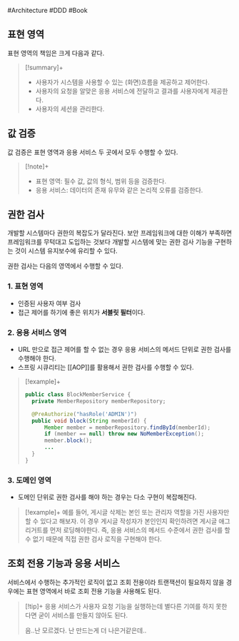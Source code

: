 #Architecture #DDD #Book

## 표현 영역
표현 영역의 책임은 크게 다음과 같다.

> [!summary]+ 
> + 사용자가 시스템을 사용할 수 있는 (화면)흐름을 제공하고 제어한다.
> + 사용자의 요청을 알맞은 응용 서비스에 전달하고 결과를 사용자에게 제공한다.
> + 사용자의 세션을 관리한다.

## 값 검증
값 검증은 표현 영역과 응용 서비스 두 곳에서 모두 수행할 수 있다.

> [!note]+ 
> + 표현 영역: 필수 값, 값의 형식, 범위 등을 검증한다.
> + 응용 서비스: 데이터의 존재 유무와 같은 논리적 오류를 검증한다.

## 권한 검사
개발할 시스템마다 권한의 복잡도가 달라진다. 보안 프레임워크에 대한 이해가 부족하면 프레임워크를 무턱대고 도입하는 것보다 개발할 시스템에 맞는 권한 검사 기능을 구현하는 것이 시스템 유지보수에 유리할 수 있다.

권한 검사는 다음의 영역에서 수행할 수 있다.

### 1. 표현 영역
- 인증된 사용자 여부 검사
- 접근 제어를 하기에 좋은 위치가 **서블릿 필터**이다.

### 2. 응용 서비스 영역
- URL 만으로 접근 제어를 할 수 없는 경우 응용 서비스의 메서드 단위로 권한 검사를 수행해야 한다.
- 스프링 시큐리티는 [[AOP]]를 활용해서 권한 검사를 수행할 수 있다.

> [!example]+ 
> ```java
> public class BlockMemberService {
> 	private MemberRepository memberRepository;
> 
> 	@PreAuthorize("hasRole('ADMIN')")
> 	public void block(String memberId) {
> 		Member member = memberRepository.findById(memberId);
> 		if (member == null) throw new NoMemberException();
> 		member.block();
> 		...
> 	}
> }
> ```

### 3. 도메인 영역
- 도메인 단위로 권한 검사를 해야 하는 경우는 다소 구현이 복잡해진다. 

> [!example]+ 
> 예를 들어, 게시글 삭제는 본인 또는 관리자 역할을 가진 사용자만 할 수 있다고 해보자. 이 경우 게시글 작성자가 본인인지 확인하려면 게시글 애그리거트를 먼저 로딩해야한다. 즉, 응용 서비스의 메서드 수준에서 권한 검사를 할 수 없기 때문에 직접 권한 검사 로직을 구현해야 한다.

## 조회 전용 기능과 응용 서비스
서비스에서 수행하는 추가적인 로직이 없고 조회 전용이라 트랜잭션이 필요하지 않을 경우에는 표현 영역에서 바로 조회 전용 기능을 사용해도 된다.

> [!tip]+ 
> 응용 서비스가 사용자 요청 기능을 실행하는데 별다른 기여를 하지 못한다면 굳이 서비스를 만들지 않아도 된다.
> 
> 음..난 모르겠다. 난 만드는게 더 나은거같은데..